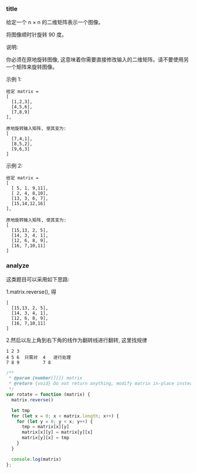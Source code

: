 <!--
abbrlink: izwocliq
-->

### title

给定一个 n × n 的二维矩阵表示一个图像。

将图像顺时针旋转 90 度。

说明:

你必须在原地旋转图像, 这意味着你需要直接修改输入的二维矩阵。请不要使用另一个矩阵来旋转图像。

示例 1:

```
给定 matrix =
[
  [1,2,3],
  [4,5,6],
  [7,8,9]
],

原地旋转输入矩阵, 使其变为:
[
  [7,4,1],
  [8,5,2],
  [9,6,3]
]
```

示例 2:

```
给定 matrix =
[
  [ 5, 1, 9,11],
  [ 2, 4, 8,10],
  [13, 3, 6, 7],
  [15,14,12,16]
],

原地旋转输入矩阵, 使其变为:
[
  [15,13, 2, 5],
  [14, 3, 4, 1],
  [12, 6, 8, 9],
  [16, 7,10,11]
]
```

### analyze

这类题目可以采用如下思路:

1.matrix.reverse(), 得

```
[
  [15,13, 2, 5],
  [14, 3, 4, 1],
  [12, 6, 8, 9],
  [16, 7,10,11]
]
```

2.然后以左上角到右下角的线作为翻转线进行翻转, 这里找规律

```
1 2 3
4 5 6  只需对  4   进行处理
7 8 9         7 8
```

```js
/**
 * @param {number[][]} matrix
 * @return {void} Do not return anything, modify matrix in-place instead.
 */
var rotate = function (matrix) {
  matrix.reverse()

  let tmp
  for (let x = 0; x < matrix.length; x++) {
    for (let y = 0; y < x; y++) {
      tmp = matrix[x][y]
      matrix[x][y] = matrix[y][x]
      matrix[y][x] = tmp
    }
  }

  console.log(matrix)
};
```